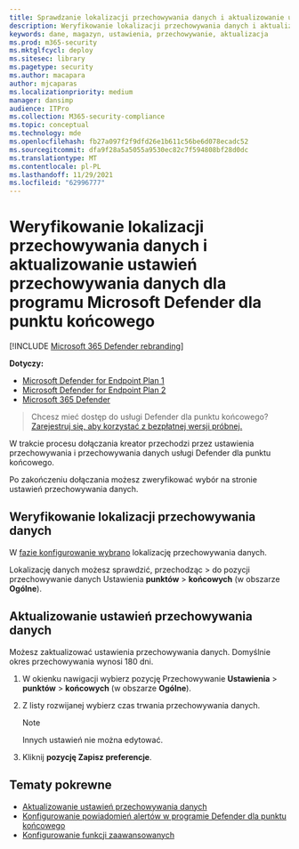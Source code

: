 ```yaml
---
title: Sprawdzanie lokalizacji przechowywania danych i aktualizowanie ustawień przechowywania danych
description: Weryfikowanie lokalizacji przechowywania danych i aktualizowanie ustawień przechowywania danych dla programu Microsoft Defender dla punktu końcowego
keywords: dane, magazyn, ustawienia, przechowywanie, aktualizacja
ms.prod: m365-security
ms.mktglfcycl: deploy
ms.sitesec: library
ms.pagetype: security
ms.author: macapara
author: mjcaparas
ms.localizationpriority: medium
manager: dansimp
audience: ITPro
ms.collection: M365-security-compliance
ms.topic: conceptual
ms.technology: mde
ms.openlocfilehash: fb27a097f2f9dfd26e1b611c56be6d078ecadc52
ms.sourcegitcommit: dfa9f28a5a5055a9530ec82c7f594808bf28d0dc
ms.translationtype: MT
ms.contentlocale: pl-PL
ms.lasthandoff: 11/29/2021
ms.locfileid: "62996777"
---
```

# <a name="verify-data-storage-location-and-update-data-retention-settings-for-microsoft-defender-for-endpoint"></a>Weryfikowanie lokalizacji przechowywania danych i aktualizowanie ustawień przechowywania danych dla programu Microsoft Defender dla punktu końcowego

[!INCLUDE [Microsoft 365 Defender rebranding](../../includes/microsoft-defender.md)]


**Dotyczy:**
- [Microsoft Defender for Endpoint Plan 1](https://go.microsoft.com/fwlink/p/?linkid=2154037)
- [Microsoft Defender for Endpoint Plan 2](https://go.microsoft.com/fwlink/p/?linkid=2154037)
- [Microsoft 365 Defender](https://go.microsoft.com/fwlink/?linkid=2118804)


> Chcesz mieć dostęp do usługi Defender dla punktu końcowego? [Zarejestruj się, aby korzystać z bezpłatnej wersji próbnej.](https://signup.microsoft.com/create-account/signup?products=7f379fee-c4f9-4278-b0a1-e4c8c2fcdf7e&ru=https://aka.ms/MDEp2OpenTrial?ocid=docs-wdatp-gensettings-abovefoldlink)

W trakcie procesu dołączania kreator przechodzi przez ustawienia przechowywania i przechowywania danych usługi Defender dla punktu końcowego. 

Po zakończeniu dołączania możesz zweryfikować wybór na stronie ustawień przechowywania danych.

## <a name="verify-data-storage-location"></a>Weryfikowanie lokalizacji przechowywania danych
W [fazie konfigurowanie wybrano](production-deployment.md) lokalizację przechowywania danych. 


Lokalizację danych możesz sprawdzić, przechodząc  \> do pozycji przechowywanie danych Ustawienia **punktów** \> **końcowych** (w obszarze **Ogólne**).


## <a name="update-data-retention-settings"></a>Aktualizowanie ustawień przechowywania danych

Możesz zaktualizować ustawienia przechowywania danych. Domyślnie okres przechowywania wynosi 180 dni. 

1. W okienku nawigacji wybierz pozycję Przechowywanie **Ustawienia** \> **punktów** \> **końcowych** (w obszarze **Ogólne**).

2. Z listy rozwijanej wybierz czas trwania przechowywania danych.

    > [!NOTE]
    > Innych ustawień nie można edytować.

3. Kliknij **pozycję Zapisz preferencje**.

## <a name="related-topics"></a>Tematy pokrewne
- [Aktualizowanie ustawień przechowywania danych](data-retention-settings.md)
- [Konfigurowanie powiadomień alertów w programie Defender dla punktu końcowego](configure-email-notifications.md)
- [Konfigurowanie funkcji zaawansowanych](advanced-features.md)
